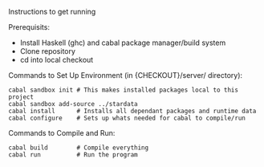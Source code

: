 Instructions to get running

Prerequisits:
- Install Haskell (ghc) and cabal package manager/build system
- Clone repository
- cd into local checkout

Commands to Set Up Environment (in {CHECKOUT}/server/ directory):

    cabal sandbox init # This makes installed packages local to this project
    cabal sandbox add-source ../stardata
    cabal install      # Installs all dependant packages and runtime data
    cabal configure    # Sets up whats needed for cabal to compile/run

Commands to Compile and Run:

    cabal build        # Compile everything
    cabal run          # Run the program
